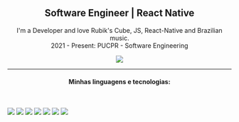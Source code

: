 <!-- ### Hi there 👋 -->


  <h2 align="center">
       Software Engineer | React Native 
  </h2>
  
  <p align="center"> 
    I'm a Developer and love Rubik's Cube, JS, React-Native and Brazilian music. <br/> 2021 - Present: PUCPR - Software Engineering   

   <div align="center">
  <a target="_blank" href="https://www.linkedin.com/in/chagas42/">
  <img
    src="https://img.shields.io/badge/LinkedIn-0077B5?style=for-the-badge&logo=linkedin&logoColor=white"
   />
</a>
 </div>
  </p>

<hr>
<div align="center">
  
  <h4>Minhas linguagens e tecnologias:</h4>
</div>
<br>

![](https://img.shields.io/badge/JavaScript-F7DF1E?style=for-the-badge&logo=javascript&logoColor=black)
![](https://img.shields.io/badge/TypeScript-007ACC?style=for-the-badge&logo=typescript&logoColor=white)
![](https://img.shields.io/badge/React_Native-20232A?style=for-the-badge&logo=react&logoColor=61DAFB)
![](https://img.shields.io/badge/Git-F05032?style=for-the-badge&logo=git&logoColor=white)
![](https://img.shields.io/badge/Redux-593D88?style=for-the-badge&logo=redux&logoColor=white)
![](https://img.shields.io/badge/Visual_Studio_Code-0078D4?style=for-the-badge&logo=visual%20studio%20code&logoColor=white)
![](https://img.shields.io/badge/Figma-F24E1E?style=for-the-badge&logo=figma&logoColor=white)




    
<!--
**juniorc42/juniorc42** is a ✨ _special_ ✨ repository because its `README.md` (this file) appears on your GitHub profile.

Here are some ideas to get you started:

- 🔭 I’m currently working on ...
- 🌱 I’m currently learning ...
- 👯 I’m looking to collaborate on ...
- 🤔 I’m looking for help with ...
- 💬 Ask me about ...
- 📫 How to reach me: ...
- 😄 Pronouns: ...
- ⚡ Fun fact: ...
-->
